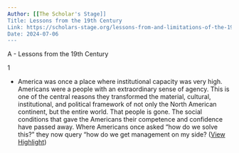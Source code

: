 ```yaml
---
Author: [[The Scholar's Stage]]
Title: Lessons from the 19th Century
Link: https://scholars-stage.org/lessons-from-and-limitations-of-the-19th-century-experience/
Date: 2024-07-06
---
```

A - Lessons from the 19th Century

1
- America was once a place where institutional capacity was very high. Americans were a people with an extraordinary sense of agency. This is one of the central reasons they transformed the material, cultural, institutional, and political framework of not only the North American continent, but the entire world. That people is gone. The social conditions that gave the Americans their competence and confidence have passed away. Where Americans once asked “how do we solve this?” they now query “how do we get management on my side? ([View Highlight](https://read.readwise.io/read/01h7r0njanhvh41jsapx9zvj2e))
